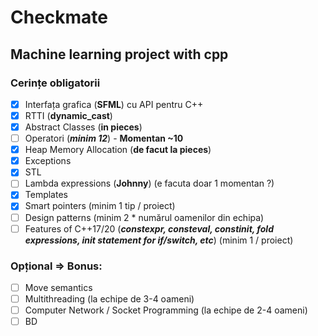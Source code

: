 # Checkmate
## Machine learning project with cpp

### Cerințe obligatorii

* [x] Interfața grafica (**SFML**) cu API pentru C++
* [x] RTTI (**dynamic_cast**)
* [x] Abstract Classes (**in pieces**)
* [ ] Operatori (***minim 12***) - **Momentan ~10**
* [x] Heap Memory Allocation (**de facut la pieces**)
* [x] Exceptions
* [x] STL
* [ ] Lambda expressions (**Johnny**) (e facuta doar 1 momentan ?)
* [x] Templates
* [x] Smart pointers (minim 1 tip / proiect)
* [ ] Design patterns (minim 2 * numărul oamenilor din echipa)
* [ ] Features of C++17/20 (***constexpr, consteval, constinit, fold expressions, init statement for if/switch, etc***) (minim 1 / proiect)

### Opțional => Bonus:
* [ ] Move semantics
* [ ] Multithreading (la echipe de 3-4 oameni)
* [ ] Computer Network / Socket Programming (la echipe de 2-4 oameni)
* [ ] BD
